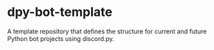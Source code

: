 # dpy-bot-template
A template repository that defines the structure for current and future Python bot projects using discord.py.
